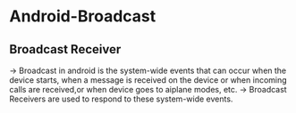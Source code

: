 ﻿# Android-Broadcast

## Broadcast Receiver
 -> Broadcast in android is the system-wide events that can occur when the device starts, when a message is received on the device or when incoming calls are received,or when device goes to aiplane modes, etc.
 -> Broadcast Receivers are used to respond to these system-wide events.
